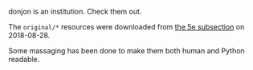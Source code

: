 donjon is an institution.  Check them out.

The `original/*` resources were downloaded from [the 5e subsection](https://donjon.bin.sh/5e/) on 2018-08-28.

Some massaging has been done to make them both human and Python readable.